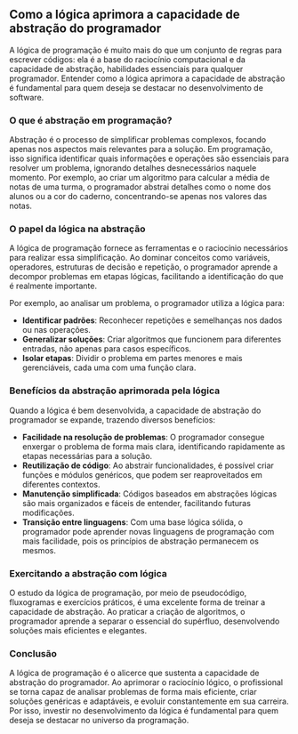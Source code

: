 
## Como a lógica aprimora a capacidade de abstração do programador

A lógica de programação é muito mais do que um conjunto de regras para escrever códigos: ela é a base do raciocínio computacional e da capacidade de abstração, habilidades essenciais para qualquer programador. Entender como a lógica aprimora a capacidade de abstração é fundamental para quem deseja se destacar no desenvolvimento de software.

### O que é abstração em programação?

Abstração é o processo de simplificar problemas complexos, focando apenas nos aspectos mais relevantes para a solução. Em programação, isso significa identificar quais informações e operações são essenciais para resolver um problema, ignorando detalhes desnecessários naquele momento. Por exemplo, ao criar um algoritmo para calcular a média de notas de uma turma, o programador abstrai detalhes como o nome dos alunos ou a cor do caderno, concentrando-se apenas nos valores das notas.

### O papel da lógica na abstração

A lógica de programação fornece as ferramentas e o raciocínio necessários para realizar essa simplificação. Ao dominar conceitos como variáveis, operadores, estruturas de decisão e repetição, o programador aprende a decompor problemas em etapas lógicas, facilitando a identificação do que é realmente importante.

Por exemplo, ao analisar um problema, o programador utiliza a lógica para:

- **Identificar padrões**: Reconhecer repetições e semelhanças nos dados ou nas operações.
- **Generalizar soluções**: Criar algoritmos que funcionem para diferentes entradas, não apenas para casos específicos.
- **Isolar etapas**: Dividir o problema em partes menores e mais gerenciáveis, cada uma com uma função clara.

### Benefícios da abstração aprimorada pela lógica

Quando a lógica é bem desenvolvida, a capacidade de abstração do programador se expande, trazendo diversos benefícios:

- **Facilidade na resolução de problemas**: O programador consegue enxergar o problema de forma mais clara, identificando rapidamente as etapas necessárias para a solução.
- **Reutilização de código**: Ao abstrair funcionalidades, é possível criar funções e módulos genéricos, que podem ser reaproveitados em diferentes contextos.
- **Manutenção simplificada**: Códigos baseados em abstrações lógicas são mais organizados e fáceis de entender, facilitando futuras modificações.
- **Transição entre linguagens**: Com uma base lógica sólida, o programador pode aprender novas linguagens de programação com mais facilidade, pois os princípios de abstração permanecem os mesmos.

### Exercitando a abstração com lógica

O estudo da lógica de programação, por meio de pseudocódigo, fluxogramas e exercícios práticos, é uma excelente forma de treinar a capacidade de abstração. Ao praticar a criação de algoritmos, o programador aprende a separar o essencial do supérfluo, desenvolvendo soluções mais eficientes e elegantes.

### Conclusão

A lógica de programação é o alicerce que sustenta a capacidade de abstração do programador. Ao aprimorar o raciocínio lógico, o profissional se torna capaz de analisar problemas de forma mais eficiente, criar soluções genéricas e adaptáveis, e evoluir constantemente em sua carreira. Por isso, investir no desenvolvimento da lógica é fundamental para quem deseja se destacar no universo da programação.
```
